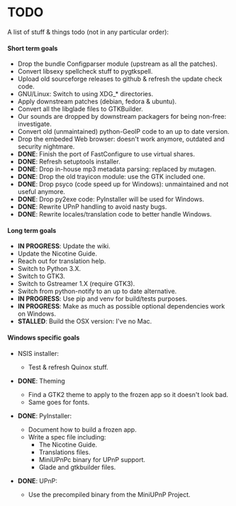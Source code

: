 # TODO

A list of stuff & things todo (not in any particular order):

#### Short term goals

* Drop the bundle Configparser module (upstream as all the patches).
* Convert libsexy spellcheck stuff to pygtkspell.
* Upload old sourceforge releases to github & refresh the update check code.
* GNU/Linux: Switch to using XDG_* directories.
* Apply downstream patches (debian, fedora & ubuntu).
* Convert all the libglade files to GTKBuilder.
* Our sounds are dropped by downstream packagers for being non-free: investigate.
* Convert old (unmaintained) python-GeoIP code to an up to date version.
* Drop the embeded Web browser: doesn't work anymore, outdated and security nightmare.
* **DONE**: Finish the port of FastConfigure to use virtual shares.
* **DONE**: Refresh setuptools installer.
* **DONE**: Drop in-house mp3 metadata parsing: replaced by mutagen.
* **DONE**: Drop the old trayicon module: use the GTK included one.
* **DONE**: Drop psyco (code speed up for Windows): unmaintained and not useful anymore.
* **DONE**: Drop py2exe code: PyInstaller will be used for Windows.
* **DONE**: Rewrite UPnP handling to avoid nasty bugs.
* **DONE**: Rewrite locales/translation code to better handle Windows.

#### Long term goals

* **IN PROGRESS**: Update the wiki.
* Update the Nicotine Guide.
* Reach out for translation help.
* Switch to Python 3.X.
* Switch to GTK3.
* Switch to Gstreamer 1.X (require GTK3).
* Switch from python-notify to an up to date alternative.
* **IN PROGRESS**: Use pip and venv for build/tests purposes.
* **IN PROGRESS**: Make as much as possible optional dependencies work on Windows.
* **STALLED**: Build the OSX version: I've no Mac.

#### Windows specific goals

* NSIS installer:

    * Test & refresh Quinox stuff.

* **DONE**: Theming

    * Find a GTK2 theme to apply to the frozen app so it doesn't look bad.
    * Same goes for fonts.

* **DONE**: PyInstaller:

    * Document how to build a frozen app.
    * Write a spec file including:
        * The Nicotine Guide.
        * Translations files.
        * MiniUPnPc binary for UPnP support.
        * Glade and gtkbuilder files.


* **DONE**: UPnP:

    * Use the precompiled binary from the MiniUPnP Project.
